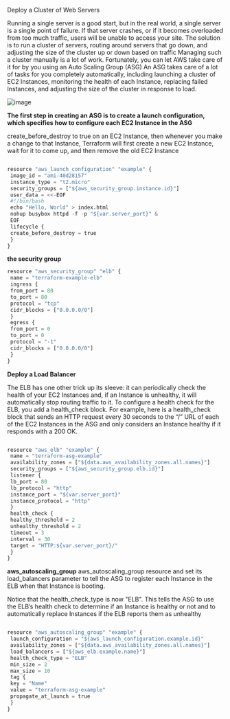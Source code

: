 Deploy a Cluster of Web Servers

Running a single server is a good start, but in the real world, a single server is a single point of failure. If that server crashes, or if it becomes overloaded 
from too much traffic, users will be unable to access your site. The solution 
is to run a cluster of servers, routing around servers that go down, and adjusting the size of the cluster up or down based on traffic
Managing such a cluster manually is a lot of work. Fortunately, you can let
AWS take care of it for by you using an Auto Scaling Group (ASG) An ASG takes care of a lot of tasks for you completely
automatically, including launching a cluster of EC2 Instances, monitoring the health of each Instance, replacing failed Instances, and adjusting the size
of the cluster in response to load.

![image](https://user-images.githubusercontent.com/28998255/134624073-3a3e0426-9ae0-434f-8c46-2934ea995dd5.png)

**The first step in creating an ASG is to create a launch configuration, which
specifies how to configure each EC2 Instance in the ASG**

create_before_destroy to true on an EC2 Instance, then whenever you
make a change to that Instance, Terraform will first create a new EC2
Instance, wait for it to come up, and then remove the old EC2 Instance

```python

resource "aws_launch_configuration" "example" {
 image_id = "ami-40d28157"
 instance_type = "t2.micro"
 security_groups = ["${aws_security_group.instance.id}"]
 user_data = <<-EOF
 #!/bin/bash
 echo "Hello, World" > index.html
 nohup busybox httpd -f -p "${var.server_port}" &
 EOF
 lifecycle {
 create_before_destroy = true
 }
}
```
**the security group**
```python
resource "aws_security_group" "elb" {
 name = "terraform-example-elb"
 ingress {
 from_port = 80
 to_port = 80
 protocol = "tcp"
 cidr_blocks = ["0.0.0.0/0"]
 }
 egress {
 from_port = 0
 to_port = 0
 protocol = "-1"
 cidr_blocks = ["0.0.0.0/0"]
 }
}
```

**Deploy a Load Balancer**

The ELB has one other trick up its sleeve: it can periodically check the
health of your EC2 Instances and, if an Instance is unhealthy, it will
automatically stop routing traffic to it. To configure a health check for the
ELB, you add a health_check block. For example, here is a health_check block that sends an HTTP request every 30 seconds to the “/” URL of each
of the EC2 Instances in the ASG and only considers an Instance healthy if it
responds with a 200 OK.

```python 

resource "aws_elb" "example" {
 name = "terraform-asg-example"
 availability_zones = ["${data.aws_availability_zones.all.names}"]
 security_groups = ["${aws_security_group.elb.id}"]
 listener {
 lb_port = 80
 lb_protocol = "http"
 instance_port = "${var.server_port}"
 instance_protocol = "http"
 }
 health_check {
 healthy_threshold = 2
 unhealthy_threshold = 2
 timeout = 3
 interval = 30
 target = "HTTP:${var.server_port}/"
 }
}
```
**aws_autoscaling_group**
aws_autoscaling_group resource and set its load_balancers parameter to tell the ASG to register each Instance in the ELB when that Instance is
booting.

Notice that the health_check_type is now "ELB". This tells the ASG to use
the ELB’s health check to determine if an Instance is healthy or not and to
automatically replace Instances if the ELB reports them as unhealthy

```python

resource "aws_autoscaling_group" "example" {
 launch_configuration = "${aws_launch_configuration.example.id}"
 availability_zones = ["${data.aws_availability_zones.all.names}"]
 load_balancers = ["${aws_elb.example.name}"]
 health_check_type = "ELB"
 min_size = 2
 max_size = 10
 tag {
 key = "Name"
 value = "terraform-asg-example"
 propagate_at_launch = true
 }
}
```

